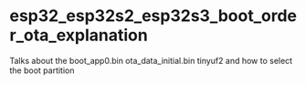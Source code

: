 # esp32_esp32s2_esp32s3_boot_order_ota_explanation
Talks about the boot_app0.bin ota_data_initial.bin tinyuf2 and how to select the boot partition
